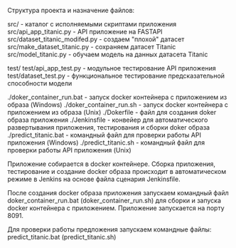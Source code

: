 Структура проекта и назначение файлов:

src/                                  - каталог с исполняемыми скриптами приложения
    src/api_app_titanic.py            - API приложение на FASTAPI
    src/dataset_titanic_modifed.py    - создаем "плохой" датасет
    src/make_dataset_titanic.py       - сохраняем датасет Titanic
    src/model_titanic.py              - обучаем модель на данных датасета Titanic

test/
    test/api_app_test.py              - модульное тестирование API приложения
    test/dataset_test.py              - функциональное тестирование предсказательной способности модели

./doker_container_run.bat             - запуск docker контейнера с приложением из образа (Windows)
./doker_container_run.sh              - запуск docker контейнера с приложением из образа (Unix)
./Dokerfile                           - файл для создания doker образа приложения
./Jenkinsfile                         - конвейер для автоматического развертывания приложения, 
                                        тестирования и сборки doker образа
./predict_titanic.bat                 - командный файл для проверки работы API приложения (Windows)
./predict_titanic.sh                  - командный файл для проверки работы API приложения (Unix)

Приложение собирается в docker контейнере. Сборка приложения, тестирование и создание docker образа происходит в
автоматическом режиме в Jenkins на основе файла сценария Jenkinsfile.

После создания docker образа приложения запускаем командный файл doker_container_run.bat (doker_container_run.sh) для 
сборки и запуска docker контейнера с приложением. Приложение запускается на порту 8091.

Для проверки работы предложения запускаем командные файлы: predict_titanic.bat (predict_titanic.sh)